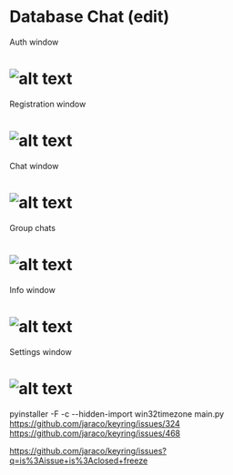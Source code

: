 # Database Chat (edit)
Auth window

# ![alt text](./auth.png)

Registration window

# ![alt text](https://github.com/Kladmen228/database_chat/blob/master/Images/register.png)

Chat window

# ![alt text](https://github.com/Kladmen228/database_chat/blob/master/Images/chat.png)

Group chats

# ![alt text](https://github.com/Kladmen228/database_chat/blob/master/Images/groups.png)

Info window

# ![alt text](https://github.com/Kladmen228/database_chat/blob/master/Images/info.png)

Settings window

# ![alt text](https://github.com/Kladmen228/database_chat/blob/master/Images/settings.png)

pyinstaller -F -c --hidden-import win32timezone main.py
https://github.com/jaraco/keyring/issues/324
https://github.com/jaraco/keyring/issues/468

https://github.com/jaraco/keyring/issues?q=is%3Aissue+is%3Aclosed+freeze
